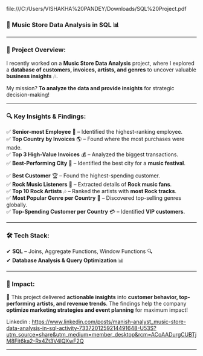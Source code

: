 file:///C:/Users/VISHAKHA%20PANDEY/Downloads/SQL%20Project.pdf

### **🎵 Music Store Data Analysis in SQL 📊**  

---

### **🚀 Project Overview:**  
I recently worked on a **Music Store Data Analysis** project, where I explored a **database of customers, invoices, artists, and genres** to uncover valuable **business insights** 🎶.  

My mission? **To analyze the data and provide insights** for strategic decision-making!  

---

### **🔍 Key Insights & Findings:**  
✅ **Senior-most Employee** 👔 – Identified the highest-ranking employee.  
✅ **Top Country by Invoices** 🌎 – Found where the most purchases were made.  
✅ **Top 3 High-Value Invoices** 💰 – Analyzed the biggest transactions.  
✅ **Best-Performing City** 🎤 – Identified the best city for a **music festival**.  


✅ **Best Customer** 🏆 – Found the highest-spending customer.  
✅ **Rock Music Listeners** 🎸 – Extracted details of **Rock music fans**.  
✅ **Top 10 Rock Artists** 🎶 – Ranked the artists with **most Rock tracks**.  
✅ **Most Popular Genre per Country** 🎼 – Discovered top-selling genres globally.  
✅ **Top-Spending Customer per Country** 💳 – Identified **VIP customers**.  

---

### **🛠 Tech Stack:**  
✔ **SQL** – Joins, Aggregate Functions, Window Functions 🔍  
✔ **Database Analysis & Query Optimization** 📊  

---

### **🎯 Impact:**  
🚀 This project delivered **actionable insights** into **customer behavior, top-performing artists, and revenue trends**. The findings help the company **optimize marketing strategies and event planning** for maximum impact!  

Linkedin : https://www.linkedin.com/posts/manish-analyst_music-store-data-analysis-in-sql-activity-7337201259214491648-U53S?utm_source=share&utm_medium=member_desktop&rcm=ACoAADurgCUBTjM8Fit6ka2-Rx4Zt3V4lQXwF2Q


---

